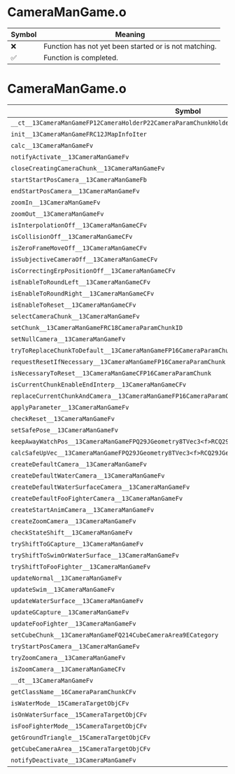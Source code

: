 # CameraManGame.o
| Symbol | Meaning 
| ------------- | ------------- 
| :x: | Function has not yet been started or is not matching. 
| :white_check_mark: | Function is completed. 


# CameraManGame.o
| Symbol | Decompiled? |
| ------------- | ------------- |
| `__ct__13CameraManGameFP12CameraHolderP22CameraParamChunkHolderPCc` | :white_check_mark: |
| `init__13CameraManGameFRC12JMapInfoIter` | :white_check_mark: |
| `calc__13CameraManGameFv` | :white_check_mark: |
| `notifyActivate__13CameraManGameFv` | :white_check_mark: |
| `closeCreatingCameraChunk__13CameraManGameFv` | :white_check_mark: |
| `startStartPosCamera__13CameraManGameFb` | :white_check_mark: |
| `endStartPosCamera__13CameraManGameFv` | :white_check_mark: |
| `zoomIn__13CameraManGameFv` | :white_check_mark: |
| `zoomOut__13CameraManGameFv` | :white_check_mark: |
| `isInterpolationOff__13CameraManGameCFv` | :white_check_mark: |
| `isCollisionOff__13CameraManGameCFv` | :white_check_mark: |
| `isZeroFrameMoveOff__13CameraManGameCFv` | :white_check_mark: |
| `isSubjectiveCameraOff__13CameraManGameCFv` | :white_check_mark: |
| `isCorrectingErpPositionOff__13CameraManGameCFv` | :white_check_mark: |
| `isEnableToRoundLeft__13CameraManGameCFv` | :white_check_mark: |
| `isEnableToRoundRight__13CameraManGameCFv` | :white_check_mark: |
| `isEnableToReset__13CameraManGameCFv` | :white_check_mark: |
| `selectCameraChunk__13CameraManGameFv` | :white_check_mark: |
| `setChunk__13CameraManGameFRC18CameraParamChunkID` | :white_check_mark: |
| `setNullCamera__13CameraManGameFv` | :x: |
| `tryToReplaceChunkToDefault__13CameraManGameFP16CameraParamChunk` | :white_check_mark: |
| `requestResetIfNecessary__13CameraManGameFP16CameraParamChunk` | :white_check_mark: |
| `isNecessaryToReset__13CameraManGameCFP16CameraParamChunk` | :white_check_mark: |
| `isCurrentChunkEnableEndInterp__13CameraManGameCFv` | :white_check_mark: |
| `replaceCurrentChunkAndCamera__13CameraManGameFP16CameraParamChunk` | :white_check_mark: |
| `applyParameter__13CameraManGameFv` | :x: |
| `checkReset__13CameraManGameFv` | :white_check_mark: |
| `setSafePose__13CameraManGameFv` | :white_check_mark: |
| `keepAwayWatchPos__13CameraManGameFPQ29JGeometry8TVec3<f>RCQ29JGeometry8TVec3<f>` | :x: |
| `calcSafeUpVec__13CameraManGameFPQ29JGeometry8TVec3<f>RCQ29JGeometry8TVec3<f>RCQ29JGeometry8TVec3<f>` | :x: |
| `createDefaultCamera__13CameraManGameFv` | :white_check_mark: |
| `createDefaultWaterCamera__13CameraManGameFv` | :white_check_mark: |
| `createDefaultWaterSurfaceCamera__13CameraManGameFv` | :white_check_mark: |
| `createDefaultFooFighterCamera__13CameraManGameFv` | :white_check_mark: |
| `createStartAnimCamera__13CameraManGameFv` | :white_check_mark: |
| `createZoomCamera__13CameraManGameFv` | :white_check_mark: |
| `checkStateShift__13CameraManGameFv` | :white_check_mark: |
| `tryShiftToGCapture__13CameraManGameFv` | :white_check_mark: |
| `tryShiftToSwimOrWaterSurface__13CameraManGameFv` | :white_check_mark: |
| `tryShiftToFooFighter__13CameraManGameFv` | :white_check_mark: |
| `updateNormal__13CameraManGameFv` | :x: |
| `updateSwim__13CameraManGameFv` | :white_check_mark: |
| `updateWaterSurface__13CameraManGameFv` | :white_check_mark: |
| `updateGCapture__13CameraManGameFv` | :white_check_mark: |
| `updateFooFighter__13CameraManGameFv` | :white_check_mark: |
| `setCubeChunk__13CameraManGameFQ214CubeCameraArea9ECategory` | :white_check_mark: |
| `tryStartPosCamera__13CameraManGameFv` | :white_check_mark: |
| `tryZoomCamera__13CameraManGameFv` | :white_check_mark: |
| `isZoomCamera__13CameraManGameCFv` | :white_check_mark: |
| `__dt__13CameraManGameFv` | :white_check_mark: |
| `getClassName__16CameraParamChunkCFv` | :white_check_mark: |
| `isWaterMode__15CameraTargetObjCFv` | :white_check_mark: |
| `isOnWaterSurface__15CameraTargetObjCFv` | :white_check_mark: |
| `isFooFighterMode__15CameraTargetObjCFv` | :white_check_mark: |
| `getGroundTriangle__15CameraTargetObjCFv` | :white_check_mark: |
| `getCubeCameraArea__15CameraTargetObjCFv` | :white_check_mark: |
| `notifyDeactivate__13CameraManGameFv` | :white_check_mark: |
